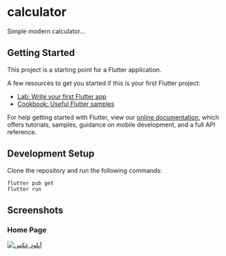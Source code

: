 # calculator

Simple modern calculator... 

## Getting Started

This project is a starting point for a Flutter application.

A few resources to get you started if this is your first Flutter project:

- [Lab: Write your first Flutter app](https://flutter.dev/docs/get-started/codelab)
- [Cookbook: Useful Flutter samples](https://flutter.dev/docs/cookbook)

For help getting started with Flutter, view our
[online documentation](https://flutter.dev/docs), which offers tutorials,
samples, guidance on mobile development, and a full API reference.

## Development Setup
Clone the repository and run the following commands:
```
flutter pub get
flutter run
```


## Screenshots

### Home Page
<a href="https://uupload.ir/view/sshot-1_t4bq.png" target="_blank"><img src="https://s4.uupload.ir/files/sshot-1_t4bq_thumb.png" border="0" alt="آپلود عکس" /></a>
